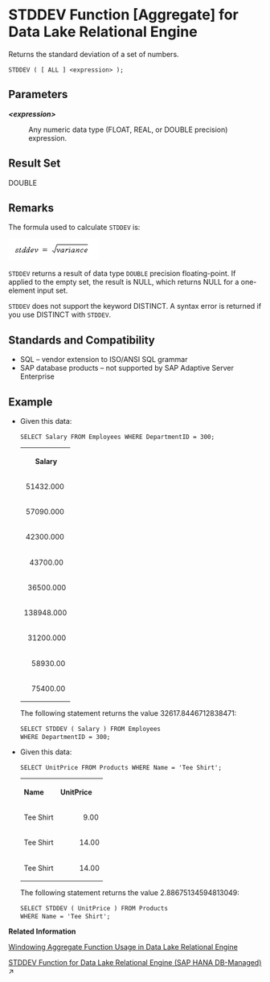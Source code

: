 <!-- loioa583716084f2101595c8e7a0abc4d989 -->

# STDDEV Function \[Aggregate\] for Data Lake Relational Engine

Returns the standard deviation of a set of numbers.



```
STDDEV ( [ ALL ] <expression> );
```



<a name="loioa583716084f2101595c8e7a0abc4d989__STDDEV_parm1"/>

## Parameters


<dl>
<dt><b>

*<expression\>*

</b></dt>
<dd>

Any numeric data type \(FLOAT, REAL, or DOUBLE precision\) expression.



</dd>
</dl>



<a name="loioa583716084f2101595c8e7a0abc4d989__STDDEV_returns1"/>

## Result Set

DOUBLE



<a name="loioa583716084f2101595c8e7a0abc4d989__STDDEV_remarks1"/>

## Remarks

The formula used to calculate `STDDEV` is:

![The formula used by the STDDEV function to calculate standard deviation is stddev equals the square root of variance](images/stddev_gif_a16ca40.gif)

`STDDEV` returns a result of data type `DOUBLE` precision floating-point. If applied to the empty set, the result is NULL, which returns NULL for a one-element input set.

`STDDEV` does not support the keyword DISTINCT. A syntax error is returned if you use DISTINCT with `STDDEV`.



<a name="loioa583716084f2101595c8e7a0abc4d989__STDDEV_standards1"/>

## Standards and Compatibility

-   SQL – vendor extension to ISO/ANSI SQL grammar
-   SAP database products – not supported by SAP Adaptive Server Enterprise



<a name="loioa583716084f2101595c8e7a0abc4d989__STDDEV_example1"/>

## Example

-   Given this data:

    ```
    SELECT Salary FROM Employees WHERE DepartmentID = 300;
    ```


    <table>
    <tr>
    <th valign="top" rowspan="1">

          Salary
    
    </th>
    </tr>
    <tr>
    <td valign="top" rowspan="1">
    
     51432.000
    
    </td>
    </tr>
    <tr>
    <td valign="top" rowspan="1">
    
     57090.000
    
    </td>
    </tr>
    <tr>
    <td valign="top" rowspan="1">
    
     42300.000
    
    </td>
    </tr>
    <tr>
    <td valign="top" rowspan="1">
    
       43700.00
    
    </td>
    </tr>
    <tr>
    <td valign="top" rowspan="1">
    
      36500.000
    
    </td>
    </tr>
    <tr>
    <td valign="top" rowspan="1">
    
    138948.000
    
    </td>
    </tr>
    <tr>
    <td valign="top" rowspan="1">
    
      31200.000
    
    </td>
    </tr>
    <tr>
    <td valign="top" rowspan="1">
    
        58930.00
    
    </td>
    </tr>
    <tr>
    <td valign="top" rowspan="1">
    
        75400.00
    
    </td>
    </tr>
    </table>
    
    The following statement returns the value 32617.8446712838471:

    ```
    SELECT STDDEV ( Salary ) FROM Employees
    WHERE DepartmentID = 300;
    ```

-   Given this data:

    ```
    SELECT UnitPrice FROM Products WHERE Name = 'Tee Shirt';
    ```


    <table>
    <tr>
    <th valign="top" rowspan="1">

    Name
    
    </th>
    <th valign="top" rowspan="1">

    UnitPrice
    
    </th>
    </tr>
    <tr>
    <td valign="top" rowspan="1">
    
    Tee Shirt
    
    </td>
    <td valign="top" rowspan="1">
    
                9.00
    
    </td>
    </tr>
    <tr>
    <td valign="top" rowspan="1">
    
    Tee Shirt
    
    </td>
    <td valign="top" rowspan="1">
    
              14.00
    
    </td>
    </tr>
    <tr>
    <td valign="top" rowspan="1">
    
    Tee Shirt
    
    </td>
    <td valign="top" rowspan="1">
    
              14.00
    
    </td>
    </tr>
    </table>
    
    The following statement returns the value 2.88675134594813049:

    ```
    SELECT STDDEV ( UnitPrice ) FROM Products
    WHERE Name = 'Tee Shirt';
    ```


**Related Information**  


[Windowing Aggregate Function Usage in Data Lake Relational Engine](windowing-aggregate-function-usage-in-data-lake-relational-engine-a527f35.md "A major feature of the ISO/ANSI SQL extensions for OLAP is a construct called a window.")

[STDDEV Function for Data Lake Relational Engine (SAP HANA DB-Managed)](https://help.sap.com/viewer/a898e08b84f21015969fa437e89860c8/2023_4_QRC/en-US/0dde65ab55a549d3b058038134cae149.html "Returns the standard deviation of a set of numbers.") :arrow_upper_right:

